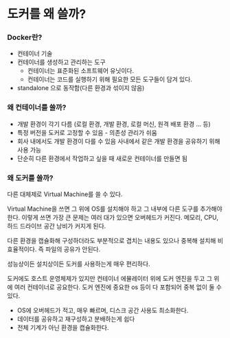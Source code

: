 # 도커를 왜 쓸까?

### Docker란?

- 컨테이너 기술
- 컨테이너를 생성하고 관리하는 도구
    - 컨테이너는 표준화된 소프트웨어 유닛이다.
    - 컨테이너는 코드를 실행하기 위해 필요한 모든 도구들이 담겨 있다.
- standalone 으로 동작함(다른 환경과 섞이지 않음)

### 왜 컨테이너를 쓸까?

- 개발 환경이 각기 다름
(로컬 환경, 개발 환경, 로컬 머신, 원격 배포 환경 ... 등)
- 특정 버전을 도커로 고정할 수 있음 - 의존성 관리가 쉬움
- 회사 내에서도 개발 환경이 다를 수 있음
사내에서 같은 개발 환경을 공유하기 위해 사용 가능
- 단순히 다른 환경에서 작업하고 싶을 때 새로운 컨테이너를 만들면 됨

### 왜 도커를 쓸까?

다른 대체제로 Virtual Machine를 쓸 수 있다.

Virtual Machine을 쓰면 그 위에 OS를 설치해야 하고 그 내부에 다른 도구를 추가해야 한다. 이렇게 쓰면 가장 큰 문제는 여러 대가 있으면 오버헤드가 커진다. 메모리, CPU, 하드 드라이브 공간 낭비가 커지게 된다.

다른 환경을 캡슐화해 구성하더라도 부분적으로 겹치는 내용도 있으나 중복해 설치해 비효율적이다. 즉 파일의 공유가 안된다.

성능상이든 설치상이든 도커를 사용하는게 매우 편리하다.

도커에도 호스트 운영체제가 있지만 컨테이너 에뮬레이터 위에 도커 엔진을 두고 그 위에 여러 컨테이너로 공요한다. 도커 엔진에 중요한 os 등이 다 포함되어 중복 없이 둘 수 있다.

- OS에 오버헤드가 적고, 매우 빠르며, 디스크 공간 사용도 최소화한다.
- 데이터를 공유하고 재구성하고 분배하는게 쉽다
- 전체 기계가 아닌 환경을 캡슐화한다.
